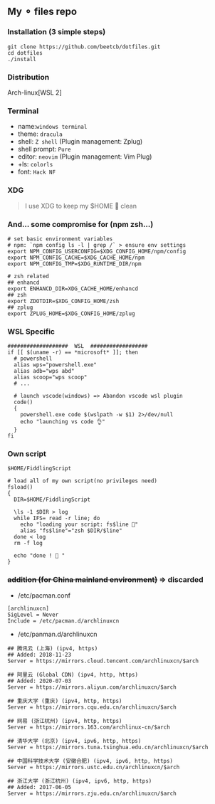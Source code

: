 ## My ⚬ files repo

### Installation (3 simple steps)

```shell
git clone https://github.com/beetcb/dotfiles.git
cd dotfiles
./install
```

### Distribution

Arch-linux[WSL 2]

### Terminal

- name:`windows terminal`
- theme: `dracula`
- shell: `Z shell` (Plugin management: Zplug)
- shell prompt: `Pure`
- editor: `neovim` (Plugin management: Vim Plug)
- +ls: `colorls`
- font: `Hack NF`

### XDG

> I use XDG to keep my \$HOME 📁 clean

### And... some compromise for (npm zsh...)

```shell
# set basic environment variables
# npm: `npm config ls -l | grep /` > ensure env settings
export NPM_CONFIG_USERCONFIG=$XDG_CONFIG_HOME/npm/config
export NPM_CONFIG_CACHE=$XDG_CACHE_HOME/npm
export NPM_CONFIG_TMP=$XDG_RUNTIME_DIR/npm

# zsh related
## enhancd
export ENHANCD_DIR=XDG_CACHE_HOME/enhancd
## zsh
export ZDOTDIR=$XDG_CONFIG_HOME/zsh
## zplug
export ZPLUG_HOME=$XDG_CONFIG_HOME/zplug
```

### WSL Specific

```shell
###################  WSL  ##################
if [[ $(uname -r) == *microsoft* ]]; then
  # powershell
  alias wps="powershell.exe"
  alias adb="wps abd"
  alias scoop="wps scoop"
  # ...

  # launch vscode(windows) => Abandon vscode wsl plugin
  code()
  {
    powershell.exe code $(wslpath -w $1) 2>/dev/null
    echo "launching vs code 👌"
  }
fi
```

### Own script

`$HOME/FiddlingScript`

```shell
# load all of my own script(no privileges need)
fsload()
{
  DIR=$HOME/FiddlingScript

  \ls -1 $DIR > log
  while IFS= read -r line; do
    echo "loading your script: fs$line 🙌"
    alias "fs$line"="zsh $DIR/$line"
  done < log
  rm -f log

  echo "done ! 👏 "
}
```

### ~~addition (for China mainland environment)~~ => discarded

- /etc/pacman.conf

```shell
[archlinuxcn]
SigLevel = Never
Include = /etc/pacman.d/archlinuxcn
```

- /etc/panman.d/archlinuxcn

```shell
## 腾讯云 (上海) (ipv4, https)
## Added: 2018-11-23
Server = https://mirrors.cloud.tencent.com/archlinuxcn/$arch

## 阿里云 (Global CDN) (ipv4, http, https)
## Added: 2020-07-03
Server = https://mirrors.aliyun.com/archlinuxcn/$arch

## 重庆大学 (重庆) (ipv4, http, https)
Server = https://mirrors.cqu.edu.cn/archlinuxcn/$arch

## 网易 (浙江杭州) (ipv4, http, https)
Server = https://mirrors.163.com/archlinux-cn/$arch

## 清华大学 (北京) (ipv4, ipv6, http, https)
Server = https://mirrors.tuna.tsinghua.edu.cn/archlinuxcn/$arch

## 中国科学技术大学 (安徽合肥) (ipv4, ipv6, http, https)
Server = https://mirrors.ustc.edu.cn/archlinuxcn/$arch

## 浙江大学 (浙江杭州) (ipv4, ipv6, http, https)
## Added: 2017-06-05
Server = https://mirrors.zju.edu.cn/archlinuxcn/$arch
```
